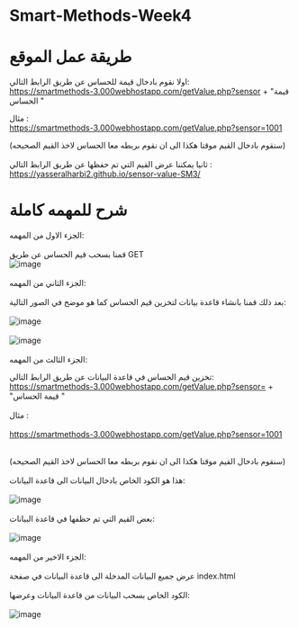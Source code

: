 # Smart-Methods-Week4
# طريقة عمل الموقع
اولا نقوم بادخال قيمة للحساس عن طريق الرابط التالي:
<br/>
https://smartmethods-3.000webhostapp.com/getValue.php?sensor + "قيمة الحساس "
<br />

مثال :
<br />
https://smartmethods-3.000webhostapp.com/getValue.php?sensor=1001
<br />

(سنقوم بادخال القيم موقتا هكذا الى ان نقوم بربطه معا الحساس لاخذ القيم الصحيحه)
<br />
<br />
ثانيا يمكننا عرض القيم التي تم حفظها عن طريق الرابط التالي :
https://yasseralharbi2.github.io/sensor-value-SM3/
<br />
# شرح للمهمه كاملة
الجزء الاول من المهمه:
<br />
<br />
قمنا بسحب قيم الحساس عن طريق GET 
<br />
![image](https://user-images.githubusercontent.com/110176361/181617733-bbfd0453-8a1f-46e3-8b08-747810f14b46.png)
<br />
<br />
الجزء الثاني من المهمه:
<br />
<br />
بعد ذلك قمنا بانشاء قاعدة بيانات لتخزين قيم الحساس كما هو موضح في الصور التالية:
<br />
<br />
![image](https://user-images.githubusercontent.com/110176361/181617890-11c38ede-799c-4dfc-8756-bb8cfa936b68.png)
<br />
<br />
![image](https://user-images.githubusercontent.com/110176361/181617992-849c55ef-b459-4d8a-9058-f4b4bbb8c6be.png)
<br />
<br />
الجزء الثالث من المهمه:

تخزين قيم الحساس في قاعدة البيانات عن طريق الرابط التالي:
https://smartmethods-3.000webhostapp.com/getValue.php?sensor= + "قيمة الحساس "
<br />
<br />
مثال :
<br />
<br />
https://smartmethods-3.000webhostapp.com/getValue.php?sensor=1001
<br />
<br />

(سنقوم بادخال القيم موقتا هكذا الى ان نقوم بربطه معا الحساس لاخذ القيم الصحيحه)
<br />
<br />
هذا هو الكود الخاص بادخال البيانات الى قاعدة البيانات:
<br />
<br />
![image](https://user-images.githubusercontent.com/110176361/181622431-0f3239e0-0cd3-4946-a6b8-e6e9fb2ad446.png)
<br />
<br />
بعض القيم التي تم حظفها في قاعدة البيانات:
<br />
<br />
![image](https://user-images.githubusercontent.com/110176361/181622558-1cc494e1-4b51-407f-ab5b-9d74ffef628c.png)
<br />
<br />
الجزء الاخير من المهمه:
<br />
<br />
عرض جميع البيانات المدخلة الى قاعدة البيانات في صفحة 
index.html
<br />
<br />
الكود الخاص بسحب البيانات من قاعدة البيانات وعرضها:
<br />
<br />
![image](https://user-images.githubusercontent.com/110176361/181622618-332e23c2-e4de-4af3-b009-2ca4465ff65f.png)
<br />
<br />
